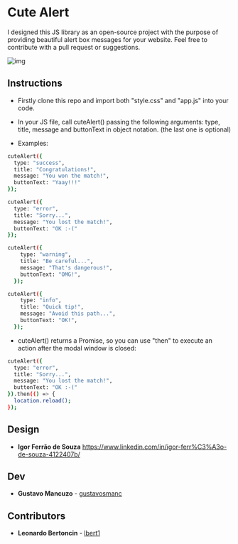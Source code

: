 # Cute Alert

I designed this JS library as an open-source project with the purpose of providing beautiful alert box messages for your website. Feel free to contribute with a pull request or suggestions.

![img](https://i.imgur.com/6if6OwD.png)


## Instructions

- Firstly clone this repo and import both "style.css" and "app.js" into your code.
- In your JS file, call cuteAlert() passing the following arguments: type, title, message and buttonText in object notation. (the last one is optional)

- Examples:

```sh
cuteAlert({
  type: "success",
  title: "Congratulations!",
  message: "You won the match!",
  buttonText: "Yaay!!!"
});
```

```sh
cuteAlert({
  type: "error",
  title: "Sorry...",
  message: "You lost the match!",
  buttonText: "OK :-("
});
```

```sh
cuteAlert({
    type: "warning",
    title: "Be careful...",
    message: "That's dangerous!",
    buttonText: "OMG!",
  });
```

```sh
cuteAlert({
    type: "info",
    title: "Quick tip!",
    message: "Avoid this path...",
    buttonText: "OK!",
  });
```

- cuteAlert() returns a Promise, so you can use "then" to execute an action after the modal window is closed:

```sh
cuteAlert({
  type: "error",
  title: "Sorry...",
  message: "You lost the match!",
  buttonText: "OK :-("
}).then(() => {
  location.reload();
});
```


## Design

- **Igor Ferrão de Souza** https://www.linkedin.com/in/igor-ferr%C3%A3o-de-souza-4122407b/


## Dev

- **Gustavo Mancuzo** - [gustavosmanc](https://github.com/gustavosmanc)


## Contributors

- **Leonardo Bertoncin** - [lbert1](https://github.com/lbert1)
